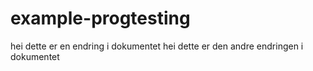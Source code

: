 # example-progtesting
hei dette er en endring i dokumentet
hei dette er den andre endringen i dokumentet
